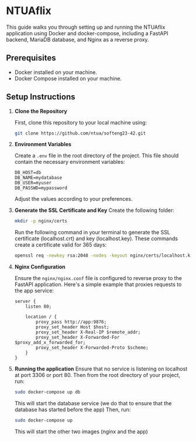 # NTUAflix

This guide walks you through setting up and running the NTUAflix application using Docker and docker-compose, including a FastAPI backend, MariaDB database, and Nginx as a reverse proxy.

## Prerequisites

- Docker installed on your machine.
- Docker Compose installed on your machine.

## Setup Instructions

1. **Clone the Repository**

    First, clone this repository to your local machine using:

    ```bash
    git clone https://github.com/ntua/softeng23-42.git
    ```

2. **Environment Variables**

    Create a `.env` file in the root directory of the project. This file should contain the necessary environment variables:

    ```.env
    DB_HOST=db
    DB_NAME=mydatabase
    DB_USER=myuser
    DB_PASSWD=mypassword
    ```
    Adjust the values according to your preferences.

3. **Generate the SSL Certificate and Key**
    Create the following folder:
    ```bash
    mkdir -p nginx/certs
    ```
    Run the following command in your terminal to generate the SSL certificate (localhost.crt) and key (localhost.key). These commands create a certificate valid for 365 days:

    ```bash
    openssl req -newkey rsa:2048 -nodes -keyout nginx/certs/localhost.key -x509 -days 365 -out nginx/certs/localhost.crt
    ```
4. **Nginx Configuration**

    Ensure the `nginx/nginx.conf` file is configured to reverse proxy to the FastAPI application. Here's a simple example that proxies requests to the app service:

    ```nginx
    server {
        listen 80;

        location / {
            proxy_pass http://app:9876;
            proxy_set_header Host $host;
            proxy_set_header X-Real-IP $remote_addr;
            proxy_set_header X-Forwarded-For $proxy_add_x_forwarded_for;
            proxy_set_header X-Forwarded-Proto $scheme;
        }
    }
    ```

5. **Running the application**
    Ensure that no service is listening on localhost at port 3306 or port 80. Then from the root directory of your project, run:
    ```bash
    sudo docker-compose up db
    ```
    This will start the database service (we do that to ensure that the database has started before the app)
    Then, run:
    ```bash
    sudo docker-compose up
    ```
    This will start the other two images (nginx and the app)
